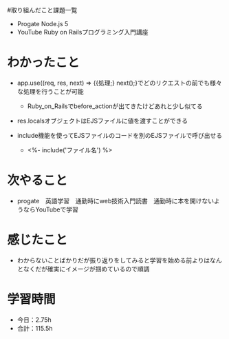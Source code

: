 #取り組んだこと課題一覧
- Progate Node.js 5
- YouTube Ruby on Railsプログラミング入門講座
# わかったこと
- app.use((req, res, next) => {{処理;} next();}でどのリクエストの前でも様々な処理を行うことが可能

    - Ruby_on_Railsでbefore_actionが出てきたけどあれと少し似てる
- res.localsオブジェクトはEJSファイルに値を渡すことができる
- include機能を使ってEJSファイルのコードを別のEJSファイルで呼び出せる

    - <%- include('ファイル名') %>
# 次やること
- progate　英語学習　通勤時にweb技術入門読書　通勤時に本を開けないようならYouTubeで学習
# 感じたこと
- わからないことばかりだが振り返りをしてみると学習を始める前よりはなんとなくだが確実にイメージが掴めているので順調
# 学習時間
- 今日：2.75h
- 合計：115.5h